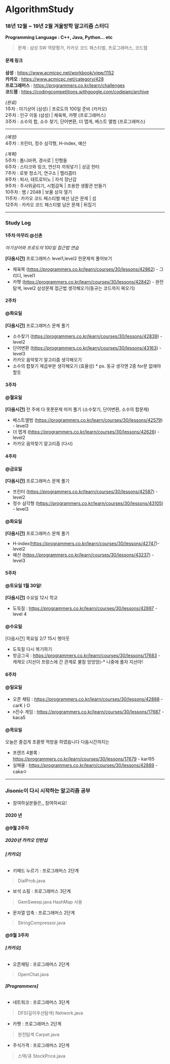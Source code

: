 # AlgorithmStudy

### 18년 12월 ~ 19년 2월 겨울방학 알고리즘 스터디

**Programming Language : C++, Java, Python... etc**

>문제 : 삼성 SW 역량평가, 카카오 코드 페스티벌, 프로그래머스, 코드잼


#### 문제 링크  
**삼성** : https://www.acmicpc.net/workbook/view/1152  
**카카오** : https://www.acmicpc.net/category/428  
**프로그래머스** : https://programmers.co.kr/learn/challenges  
**코드잼** : https://codingcompetitions.withgoogle.com/codejam/archive  

*(완료)*  
1주차 : 아기상어 (삼성) | 프로도의 100일 준비 (카카오)  
2주차 : 인구 이동 (삼성) | 체육복, 카펫 (프로그래머스)  
3주차 : 소수의 합, 소수 찾기, 단어변환, 더 맵게, 베스트 앨범 (프로그래머스)   
***
*(예정)*  
4주차 : 프린터, 정수 삼각형, H-index, 예산

*(계획)*  
5주차 : 톱니바퀴, 경사로 | 인형들  
6주차 : 스타크와 링크, 연산자 끼워넣기 | 상금 헌터  
7주차 : 로봇 청소기, 연구소 | 헬리콥터  
8주차 : 퇴사, 테트로미노 | 자석 장난감  
9주차 : 주사위굴리기, 시험감독 | 조용한 생활관 만들기  
10주차 : 뱀 / 2048 | 보물 상자 열기  
11주차 : 카카오 코드 페스티벌 예선 남은 문제 | 섬  
12주차 : 카카오 코드 페스티벌 남은 문제 | 뒤집기  

-------------------

### Study Log


#### 1주차 마무리 @신촌

*아기상어와 프로도의 100일 접근법 연습*

**[다음시간]** 프로그래머스 level1,level2 한문제씩 풀어보기
- 체육복 (https://programmers.co.kr/learn/courses/30/lessons/42862) - 그리디, level1
- 카펫 (https://programmers.co.kr/learn/courses/30/lessons/42842) - 완전탐색, level2
삼성문제 접근법 생각해오기(동규는 코드까지 짜오기)


#### 2주차

#### @화요일

**[다음시간]** 프로그래머스 문제 풀기
- 소수찾기 (https://programmers.co.kr/learn/courses/30/lessons/42839) - level2
- 단어변환 (https://programmers.co.kr/learn/courses/30/lessons/43163) - level3
- 카카오 음악찾기 알고리즘 생각해오기
- 소수의 합찾기 제곱부분 생각해오기 (효율성) * ps. 동규 생각엔 2중 for문 없애야 할듯

#### 3주차
#### @월요일

**[다음시간]** 전 주에 다 못푼문제 마저 풀기 (소수찾기, 단어변환, 소수의 합문제)
- 베스트앨범 (https://programmers.co.kr/learn/courses/30/lessons/42579) - level3
- 더 맵게 (https://programmers.co.kr/learn/courses/30/lessons/42626) - level2
- 카카오 음악찾기 알고리즘 (다시)

#### 4주차
#### @금요일
**[다음시간]** 프로그래머스 문제 풀기
- 프린터 (https://programmers.co.kr/learn/courses/30/lessons/42587) - level2
- 정수 삼각형 (https://programmers.co.kr/learn/courses/30/lessons/43105) - level3


#### @화요일
**[다음시간]** 프로그래머스 문제 풀기
- H-index(https://programmers.co.kr/learn/courses/30/lessons/42747)- level2
- 예산 (https://programmers.co.kr/learn/courses/30/lessons/43237) - level3

#### 5주차
#### @토요일 1월 30일!
**[다음시간]** 수요일 12시 학교
- 도둑질 : https://programmers.co.kr/learn/courses/30/lessons/42897 - level 4


#### @수요일
[다음시간] 목요일 2/7 15시 행아웃
- 도둑질 다시 복기하기
- 방금그곡 : https://programmers.co.kr/learn/courses/30/lessons/17683 - 캐캐오
(지선이 프랑스에 간 관계로 불참 엉엉엉)-* 나중에 풀자 지선아!

#### 6주차
#### @일요일
- 오픈 채팅 : https://programmers.co.kr/learn/courses/30/lessons/42888 - carKㅏO
- n진수 게임 : https://programmers.co.kr/learn/courses/30/lessons/17687 - kaca5


#### @목요일
오늘은 즐겁게 초콜렛 먹방을 하였읍니다
다음시간까지는
- 프렌즈 4블록 : https://programmers.co.kr/learn/courses/30/lessons/17679 - kar까5
- 실패율 : https://programmers.co.kr/learn/courses/30/lessons/42889 - cakaㅇ




----------------------------------------------------------------------------------------


### Jisonic이 다시 시작하는 알고리즘 공부
- 참여하실분들은,, 참여하씨요!

#### 2020 년
#### @9월 2주차

##### 2020년 카카오 인턴십
######  **[카카오]**

* 키패드 누르기 : 프로그래머스 2단계
 > DialProb.java
 
* 보석 쇼핑 : 프로그래머스 3단계 
 > GemSweep.java
 > HashMap 사용

* 문자열 압축 : 프로그래머스 2단계
 > StringCompressor.java

#### @9월 3주차

###### **[카카오]**
* 오픈채팅 : 프로그래머스 2단계
 > OpenChat.java

###### **[Programmers]**
* 네트워크 : 프로그래머스 3단계
 > DFS(깊이우선탐색)
 > Network.java


* 카펫 : 프로그래머스 2단계
 > 완전탐색
 > Carpet.java

* 주식가격 : 프로그래머스 2단계
 > 스택/큐
 > StockPrice.java 


